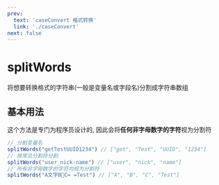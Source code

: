 ```yaml
---
prev:
  text: 'caseConvert 格式转换'
  link: './caseConvert'
next: false
---
```


# splitWords

将想要转换格式的字符串(一般是变量名或字段名)分割成字符串数组

## 基本用法

这个方法是专门为程序员设计的, 因此会将**任何非字母数字的字符**视为分割符

```js
// 分割变量名
splitWords("getTestUUID1234") // ["get", "Test", "UUID", "1234"]
// 按常见分割符分割
splitWords("user_nick-name") // ["user", "nick", "name"]
// 所有非字母数字的字符均视为分割符
splitWords("A文字B🎈C= =Test") // ["A", "B", "C", "Test"]
```

